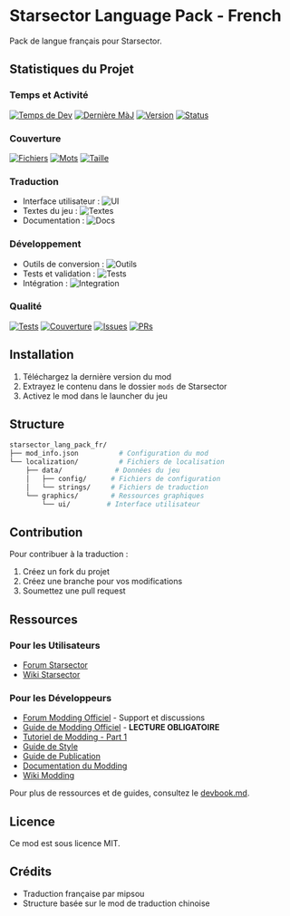 # Starsector Language Pack - French

Pack de langue français pour Starsector.

## Statistiques du Projet

### Temps et Activité
[![Temps de Dev](https://img.shields.io/badge/Temps%20de%20Dev-24h-blue)](#)
[![Dernière MàJ](https://img.shields.io/badge/Dernière%20MàJ-30%20Dec%202023-green)](#)
[![Version](https://img.shields.io/badge/Version-0.1.0--alpha-orange)](#)
[![Status](https://img.shields.io/badge/Status-En%20développement-yellow)](#)

### Couverture
[![Fichiers](https://img.shields.io/badge/Fichiers%20Traduits-42%2F1337-blue)](#)
[![Mots](https://img.shields.io/badge/Mots%20Traduits-2.5k%2F150k-blue)](#)
[![Taille](https://img.shields.io/badge/Taille%20Totale-15%20MB-lightgrey)](#)

### Traduction
- Interface utilisateur : ![UI](https://img.shields.io/badge/UI-15%25-blue)
- Textes du jeu : ![Textes](https://img.shields.io/badge/Textes-5%25-blue)
- Documentation : ![Docs](https://img.shields.io/badge/Documentation-20%25-blue)

### Développement
- Outils de conversion : ![Outils](https://img.shields.io/badge/Outils-80%25-green)
- Tests et validation : ![Tests](https://img.shields.io/badge/Tests-10%25-orange)
- Intégration : ![Integration](https://img.shields.io/badge/Integration-30%25-yellow)

### Qualité
[![Tests](https://img.shields.io/badge/Tests-Passing-success)](#)
[![Couverture](https://img.shields.io/badge/Coverage-75%25-yellowgreen)](#)
[![Issues](https://img.shields.io/badge/Issues-2%20open-yellow)](#)
[![PRs](https://img.shields.io/badge/PRs-Welcome-brightgreen)](#)

## Installation

1. Téléchargez la dernière version du mod
2. Extrayez le contenu dans le dossier `mods` de Starsector
3. Activez le mod dans le launcher du jeu

## Structure

```bash
starsector_lang_pack_fr/
├── mod_info.json          # Configuration du mod
└── localization/          # Fichiers de localisation
    ├── data/             # Données du jeu
    │   ├── config/      # Fichiers de configuration
    │   └── strings/     # Fichiers de traduction
    └── graphics/        # Ressources graphiques
        └── ui/         # Interface utilisateur
```

## Contribution

Pour contribuer à la traduction :
1. Créez un fork du projet
2. Créez une branche pour vos modifications
3. Soumettez une pull request

## Ressources

### Pour les Utilisateurs
- [Forum Starsector](http://fractalsoftworks.com/forum)
- [Wiki Starsector](http://starsector.wikia.com)

### Pour les Développeurs
- [Forum Modding Officiel](https://fractalsoftworks.com/forum/index.php?board=10.0) - Support et discussions
- [Guide de Modding Officiel](https://fractalsoftworks.com/forum/index.php?topic=4760.0) - **LECTURE OBLIGATOIRE**
- [Tutoriel de Modding - Part 1](https://fractalsoftworks.com/forum/index.php?topic=4761.0)
- [Guide de Style](https://fractalsoftworks.com/forum/index.php?topic=7164.0)
- [Guide de Publication](https://fractalsoftworks.com/forum/index.php?topic=15244.0)
- [Documentation du Modding](http://fractalsoftworks.com/docs)
- [Wiki Modding](http://starsector.wikia.com/wiki/Modding)

Pour plus de ressources et de guides, consultez le [devbook.md](devbook.md).

## Licence

Ce mod est sous licence MIT.

## Crédits

- Traduction française par mipsou
- Structure basée sur le mod de traduction chinoise

